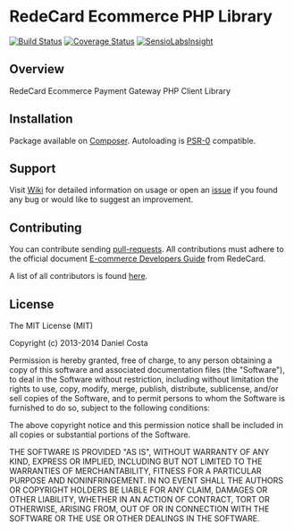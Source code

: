 # RedeCard Ecommerce PHP Library #

[![Build Status](https://travis-ci.org/danielcosta/redecard-ecommerce.png?branch=master)](https://travis-ci.org/danielcosta/redecard-ecommerce)
[![Coverage Status](https://coveralls.io/repos/danielcosta/redecard-ecommerce/badge.png)](https://coveralls.io/r/danielcosta/redecard-ecommerce)
[![SensioLabsInsight](https://insight.sensiolabs.com/projects/649aeff2-6329-4b59-aef6-89f58d2e565d/mini.png)](https://insight.sensiolabs.com/projects/649aeff2-6329-4b59-aef6-89f58d2e565d)

## Overview ##

RedeCard Ecommerce Payment Gateway PHP Client Library

## Installation ##

Package available on [Composer](http://packagist.org/packages/danielcosta/redecard-ecommerce). Autoloading is [PSR-0](https://github.com/php-fig/fig-standards/blob/master/accepted/PSR-0.md) compatible.

## Support

Visit [Wiki](http://github.com/danielcosta/redecard-ecommerce/wiki) for detailed information on usage or open an [issue](http://github.com/danielcosta/redecard-ecommerce/issues) if you found any bug or would like to suggest an improvement.

## Contributing

You can contribute sending [pull-requests](http://github.com/danielcosta/redecard-ecommerce/pulls). All contributions must adhere to the official document [E-commerce Developers Guide](http://www.userede.com.br/pt-BR/produtosservicos/Paginas/ecommerce-manuais.aspx) from RedeCard.

A list of all contributors is found [here](https://github.com/danielcosta/redecard-ecommerce/graphs/contributors).

## License

The MIT License (MIT)

Copyright (c) 2013-2014 Daniel Costa

Permission is hereby granted, free of charge, to any person obtaining a copy
of this software and associated documentation files (the "Software"), to deal
in the Software without restriction, including without limitation the rights
to use, copy, modify, merge, publish, distribute, sublicense, and/or sell
copies of the Software, and to permit persons to whom the Software is
furnished to do so, subject to the following conditions:

The above copyright notice and this permission notice shall be included in all
copies or substantial portions of the Software.

THE SOFTWARE IS PROVIDED "AS IS", WITHOUT WARRANTY OF ANY KIND, EXPRESS OR
IMPLIED, INCLUDING BUT NOT LIMITED TO THE WARRANTIES OF MERCHANTABILITY,
FITNESS FOR A PARTICULAR PURPOSE AND NONINFRINGEMENT. IN NO EVENT SHALL THE
AUTHORS OR COPYRIGHT HOLDERS BE LIABLE FOR ANY CLAIM, DAMAGES OR OTHER
LIABILITY, WHETHER IN AN ACTION OF CONTRACT, TORT OR OTHERWISE, ARISING FROM,
OUT OF OR IN CONNECTION WITH THE SOFTWARE OR THE USE OR OTHER DEALINGS IN THE
SOFTWARE.
